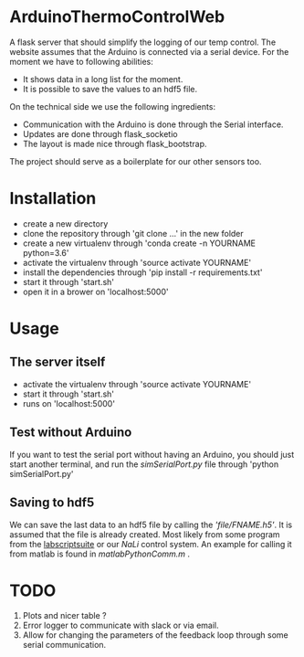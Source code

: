 # ArduinoThermoControlWeb

A flask server that should simplify the logging of our temp control. The website assumes that the Arduino is connected via a serial device. For the moment we have to following abilities:
- It shows data in a long list for the moment.
- It is possible to save the values to an hdf5 file.

On the technical side we use the following ingredients:
- Communication with the Arduino is done through the Serial interface.
- Updates are done through flask_socketio
- The layout is made nice through flask_bootstrap.

The project should serve as a boilerplate for our other sensors too.

# Installation

- create a new directory
- clone the repository through 'git clone ...' in the new folder
- create a new virtualenv through 'conda create -n YOURNAME python=3.6'
- activate the virtualenv through 'source activate YOURNAME'
- install the dependencies through 'pip install -r requirements.txt'
- start it through 'start.sh'
- open it in a brower on 'localhost:5000'

# Usage
## The server itself
 - activate the virtualenv through 'source activate YOURNAME'
 - start it through 'start.sh'
 - runs on 'localhost:5000'

## Test without Arduino

 If you want to test the serial port without having an Arduino, you should just
 start another terminal, and run the _simSerialPort.py_ file through 'python simSerialPort.py'

## Saving to hdf5

We can save the last data to an hdf5 file by calling the _'file/FNAME.h5'_. It  is assumed that the file is already created. Most likely from some program from the  [labscriptsuite](www.labscript.org) or our _NaLi_ control system. An example for calling it from matlab is found in _matlabPythonComm.m_ .

# TODO

 1. Plots and nicer table ?
 2. Error logger to communicate with slack or via email.
 3. Allow for changing the parameters of the feedback loop through some serial communication.
